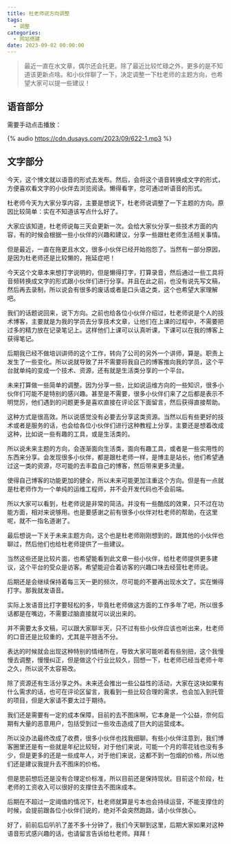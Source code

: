 ```yaml
---
title: 杜老师说方向调整
tags:
  - 调整
categories:
  - 网站搭建
date: 2023-09-02 00:00:00
---
```


> 最近一直在水文章，偶尔还会托更。除了最近比较忙碌之外，更多的是不知道该更新点啥。和小伙伴聊了一下，决定调整一下杜老师的主题方向，也希望大家可以提一些建议！

<!-- more -->

## 语音部分

需要手动点击播放：

{% audio https://cdn.dusays.com/2023/09/622-1.mp3 %}

## 文字部分

今天，这个博文就以语音的形式去发布。然后，会将这个语音转换成文字的形式，方便喜欢看文字的小伙伴去浏览阅读。懒得看字，您可通过听语音的形式。

杜老师今天为大家分享内容，主要是想说下，杜老师说调整了一下主题的方向。原因比较简单：实在不知道该写点什么好了。

大家应该知道，杜老师说每三天会更新一次。会给大家伙分享一些技术方面的内容，有的时候会根据一些小伙伴的兴趣和建议，分享一些跟杜老师生活相关事情。

但是最近，一直在拖更且水文，很多小伙伴已经开始抱怨了。当然有一部分原因，是因为杜老师还是比较懒的，拖延症吧！

今天这个文章本来想打字说明的，但是懒得打字，打算录音，然后通过一些工具将音频转换成文字的形式跟小伙伴们进行分享。并且在此之前，也没有说先写文稿，然后再去录制，所以说会有很多的废话或者是口头语之类，这个也希望大家理解吧。

我们的话题说回来，说下方向。之前也给各位小伙伴介绍过，杜老师说是个人的技术博客，主要就是为我的学员去分享技术文章，让他们在上课的过程中，不需要把过多的精力放在记录笔记上。这样他们上课可以认真听课，下课可以在我的博客上获得笔记。

后期我已经不做培训讲师的这个工作，转向了公司的另外一个讲师，算是。职责上发生了一些变化。所以说就导致了并不需要将我自己的博客推向我的学员，这个平台就单纯的变成一个技术、资源，还有就是生活类分享的一个平台。

未来打算做一些简单的调整。因为分享一些，比如说运维方向的一些知识，很多小伙伴们可能不是特别的感兴趣。甚至是不需要，很多小伙伴们来了之后都是表示不明觉厉，他们遇到的问题更多是喜欢直接在评论区下面留言，然后获得直接帮助。

这种方式是很高效。所以说感觉没有必要去分享这类资源。当然以后有些更好的技术或者是服务的话，也会给各位小伙伴们进行这种教程上分享，主要还是想着改成这种，比如说一些有趣的工具，或是生活类的。

所以说未来主题的方向，会逐渐面向生活类，面向有趣工具，或者是一些实用性的东西来分享。会发现很多小伙伴，都是跟杜老师一样，是博主是站长，他们希望通过这一类的资源，尽可能的去丰盈自己的博客，然后带来更多流量。

使得自己博客的功能更加的健全，所以未来可能更加注重这个方向。但是有一点就是杜老师作为一个单纯的运维工程师，并不会开发代码也不会前端。

所以大家可以看到，杜老师说是非常的简洁。并没有一些酷炫的效果，只不过在功能方面，相对来说够用。也是要感谢之前有很多小伙伴对杜老师的帮助，在这里呢，就不一指名道谢了。

最后想说一下关于未来主题方向，这个也是杜老师刚刚想到的，跟其他的小伙伴也聊过，然后他们也给杜老师提供了一些建议。

当然这些还是比较片面，也希望能看到此文章一些小伙伴，给杜老师提供更多建议，这个平台的受众是访客。希望能迎合着访客的兴趣口味去经营杜老师说。

后期还是会继续保持着每三天一更的频次，尽可能的不要再出现水文了。实在懒得打字。那我就发语音。

实际上发语音比打字要轻松的多，毕竟杜老师做这方面的工作多年了吧，所以很多话都是在嘴边，不需要过脑直接就可以说出来的。

并不需要太多文稿，可以跟大家聊半天，只不过有些小伙伴应该也听出来，杜老师的口音还是比较重的，尤其是平翘舌不分。

表达的时候就会出现这种特别的情绪所在，导致大家可能听着有些别扭，这个我慢慢去调整，慢慢纠正，但是做这个行业比较久，回想一下，杜老师已经当老师十年之久，所以说不太容易改。

除了资源还有生活分享之外。未来还会推出一些公益性的活动，大家在这块如果有什么需求的话，也可在评论区留言，我看到一些比较合理的需求，也会加入到托管的项目，但是大家请不要太过于期待。

我们还是需要有一定的成本保障，目前的去不图床啊，它本身是一个公益，奈何后期有大量的恶意用户，包括受到过一些攻击造成了巨大的运营成本。

所以没办法最终改成了收费，很多小伙伴也找我细聊。有些小伙伴注意到，我们博客圈里还是有一些就是年纪比较轻，对于他们来说，可能一个月的零花钱也没有多少，但是更多的还是一些成年人，对于他们来说，这都不到一包烟的价格，所以他们还是建议我提升去不图床的价格。

但是思前想后还是没有合理定价标准，所以目前还是保持现状。目前这个阶段，杜老师的工资收入可以很好的支撑住去不图床成本。

后期在不超过一定阈值的情况下，杜老师就算是亏本也会持续运营，不能支撑住的时候，会提前跟各位小伙伴们说的，绝对不会突然跑路，请小伙伴放心。

好了，前前后后叭叭了差不多十分钟了，我们今天聊到这里，后期大家如果对这种语音形式感兴趣的话，也请留言告诉给杜老师。拜拜！